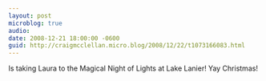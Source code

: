 ```yaml
---
layout: post
microblog: true
audio: 
date: 2008-12-21 18:00:00 -0600
guid: http://craigmcclellan.micro.blog/2008/12/22/t1073166083.html
---
```

Is taking Laura to the Magical Night of Lights at Lake Lanier! Yay Christmas!
